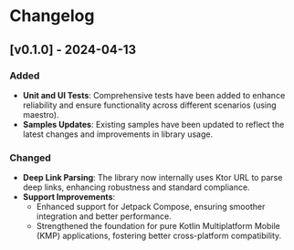 # Changelog

## [v0.1.0] - 2024-04-13

### Added

- **Unit and UI Tests**: Comprehensive tests have been added to enhance reliability and ensure functionality across different scenarios (using maestro).
- **Samples Updates**: Existing samples have been updated to reflect the latest changes and improvements in library usage.

### Changed

- **Deep Link Parsing**: The library now internally uses Ktor URL to parse deep links, enhancing robustness and standard compliance.
- **Support Improvements**:
    - Enhanced support for Jetpack Compose, ensuring smoother integration and better performance.
    - Strengthened the foundation for pure Kotlin Multiplatform Mobile (KMP) applications, fostering better cross-platform compatibility.
